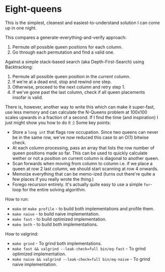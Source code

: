 # Eight-queens

This is the simplest, cleanest and easiest-to-understand solution I can come up in one night. 

This compares a generate-everything-and-verify approach:

1. Permute _all_ possible queen positions for each column.
2. Go through each permutation and find a valid one.

Against a simple stack-based search (aka Depth-First-Search) using Backtracking:

1. Permute all possible queen position in the _current_ column.
2. If we're at a dead end, stop and rewind one step.
3. Otherwise, proceed to the next column and retry step 1.
4. If we've gone past the last column, check if all queen placements insofar is valid.

There is, however, another way to write this which can make it super-fast, use less memory and can calculate the N-Queens problem at 100x100 scales upwards in a fraction of a second. If I find the time (and inspiration) I just might show you how to do it :) Some key points:

* Store a `long int` that flags row occupation. Since two queens can never be in the same row, we've now reduced this case to an O(1) bitwise check.
* At each column processing, pass an array that lists the row number of queen positions made so far. This can be used to quickly calculate wether or not a position on current column is diagonal to another queen.
* Scan forwards when moving from column to column i.e. if we place a queen at row 2 last column, we should start scanning at row 4 onwards.
* Memoize everything that can be memo-ized (turns out there're quite a few places if you really wrote the thing.)
* Forego recursion entirely. It's actually quite easy to use a simple `for`-loop for the entire solving algorithm.

How to run:

* `make` or `make profile` - to build both implementations and profile them.
* `make naive` - to build naive implementation.
* `make fast` - to build optimized implementation.
* `make both` - to build both implementations.

How to valgrind:

* `make grind` - To grind both implementations.
* `make fast && valgrind --leak-check=full bin/eq-fast` - To grind optimized implementation.
* `make naive && valgrind --leak-check=full bin/eq-naive` - To grind naive implementation.
